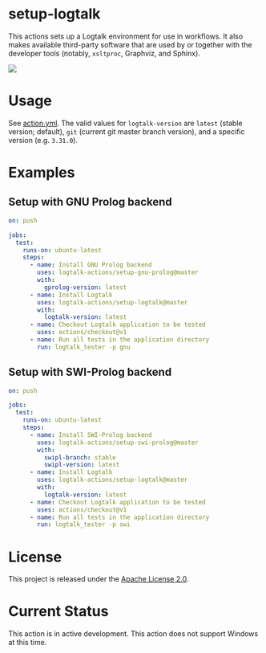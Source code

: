 # setup-logtalk

This actions sets up a Logtalk environment for use in workflows. It also makes available third-party software that are used by or together with the developer tools (notably, `xsltproc`, Graphviz, and Sphinx).

![](https://github.com/logtalk-actions/setup-logtalk/workflows/Test/badge.svg)

# Usage

See [action.yml](action.yml). The valid values for `logtalk-version` are `latest` (stable version; default), `git` (current git master branch version), and a specific version (e.g. `3.31.0`).

# Examples

## Setup with GNU Prolog backend

```yml
on: push

jobs:
  test:
    runs-on: ubuntu-latest
    steps:
      - name: Install GNU Prolog backend
        uses: logtalk-actions/setup-gnu-prolog@master
        with:
          gprolog-version: latest
      - name: Install Logtalk
        uses: logtalk-actions/setup-logtalk@master
        with:
          logtalk-version: latest
      - name: Checkout Logtalk application to be tested
        uses: actions/checkout@v1
      - name: Run all tests in the application directory
        run: logtalk_tester -p gnu
```

## Setup with SWI-Prolog backend

```yml
on: push

jobs:
  test:
    runs-on: ubuntu-latest
    steps:
      - name: Install SWI-Prolog backend
        uses: logtalk-actions/setup-swi-prolog@master
        with:
          swipl-branch: stable
          swipl-version: latest
      - name: Install Logtalk
        uses: logtalk-actions/setup-logtalk@master
        with:
          logtalk-version: latest
      - name: Checkout Logtalk application to be tested
        uses: actions/checkout@v1
      - name: Run all tests in the application directory
        run: logtalk_tester -p swi
```

# License

This project is released under the [Apache License 2.0](LICENSE).

# Current Status

This action is in active development. This action does not support Windows at this time.
